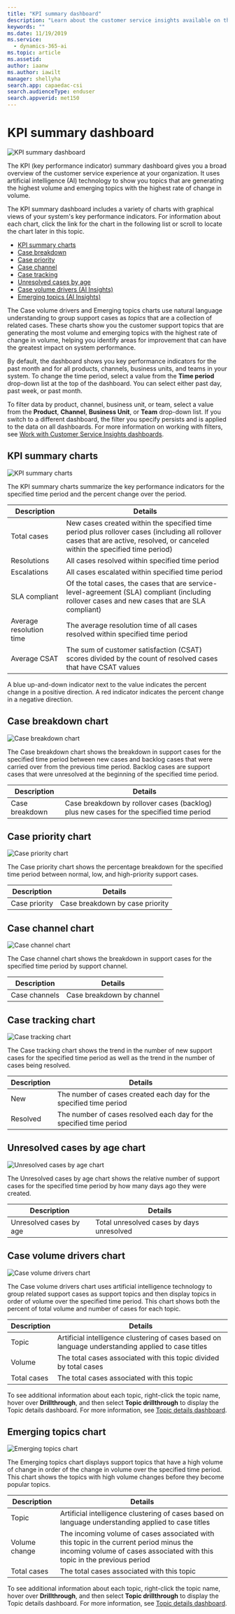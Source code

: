```yaml
---
title: "KPI summary dashboard"
description: "Learn about the customer service insights available on the KPI Summary dashboard​."
keywords: ""
ms.date: 11/19/2019
ms.service: 
  - dynamics-365-ai
ms.topic: article
ms.assetid: 
author: iaanw
ms.author: iawilt
manager: shellyha
search.app: capaedac-csi
search.audienceType: enduser
search.appverid: met150
---
```


# KPI summary dashboard

![KPI summary dashboard](media/kpi-summary.png)

The KPI (key performance indicator) summary dashboard gives you a broad overview of the customer service experience at your organization. It uses artificial intelligence (AI) technology to show you topics that are generating the highest volume and emerging topics with the highest rate of change in volume.

The KPI summary dashboard includes a variety of charts with graphical views of your system's key performance indicators. For information about each chart, click the link for the chart in the following list or scroll to locate the chart later in this topic.

* [KPI summary charts](#kpi-summary-charts)
* [Case breakdown](#case-breakdown-chart)
* [Case priority](#case-priority-chart)
* [Case channel](#case-channel-chart)
* [Case tracking](#case-tracking-chart)
* [Unresolved cases by age](#unresolved-cases-by-age-chart)
* [Case volume drivers (AI Insights)](#case-volume-drivers-chart)
* [Emerging topics (AI Insights)](#emerging-topics-chart)

The Case volume drivers and Emerging topics charts use natural language understanding to group support cases as *topics* that are a collection of related cases. These charts show you the customer support topics that are generating the most volume and emerging topics with the highest rate of change in volume, helping you identify areas for improvement that can have the greatest impact on system performance.

By default, the dashboard shows you key performance indicators for the past month and for all products, channels, business units, and teams in your system. To change the time period, select a value from the **Time period** drop-down list at the top of the dashboard. You can select either past day, past week, or past month.

To filter data by product, channel, business unit, or team, select a value from the **Product**, **Channel**, **Business Unit**, or **Team** drop-down list. If you switch to a different dashboard, the filter you specify persists and is applied to the data on all dashboards. For more information on working with filters, see [Work with Customer Service Insights dashboards](use-dashboard-sample-data.md).

## KPI summary charts

![KPI summary charts](media/kpi-charts.png)

The KPI summary charts summarize the key performance indicators for the specified time period and the percent change over the period.

Description | Details
----------- | -------
Total cases | New cases created within the specified time period plus rollover cases (including all rollover cases that are active, resolved, or canceled within the specified time period)
Resolutions | All cases resolved within specified time period
Escalations | All cases escalated within specified time period
SLA compliant | Of the total cases, the cases that are service-level-agreement (SLA) compliant (including rollover cases and new cases that are SLA compliant)
Average resolution time | The average resolution time of all cases resolved within specified time period
Average CSAT | The sum of customer satisfaction (CSAT) scores divided by the count of resolved cases that have CSAT values

A blue up-and-down indicator next to the value indicates the percent change in a positive direction. A red indicator indicates the percent change in a negative direction.

## Case breakdown chart

![Case breakdown chart](media/case-breakdown.png)

The Case breakdown chart shows the breakdown in support cases for the specified time period between new cases and backlog cases that were carried over from the previous time period. Backlog cases are support cases that were unresolved at the beginning of the specified time period.

Description | Details
----------- | -------
Case breakdown | Case breakdown by rollover cases (backlog) plus new cases for the specified time period

## Case priority chart

![Case priority chart](media/case-priority.png)

The Case priority chart shows the percentage breakdown for the specified time period between normal, low, and high-priority support cases.

Description | Details
----------- | -------
Case priority | Case breakdown by case priority

## Case channel chart

![Case channel chart](media/case-channels.png)

The Case channel chart shows the breakdown in support cases for the specified time period by support channel.

Description | Details
----------- | -------
Case channels | Case breakdown by channel

## Case tracking chart

![Case tracking chart](media/case-tracking.png)

The Case tracking chart shows the trend in the number of new support cases for the specified time period as well as the trend in the number of cases being resolved.

Description | Details
----------- | -------
New | The number of cases created each day for the specified time period
Resolved | The number of cases resolved each day for the specified time period

## Unresolved cases by age chart

![Unresolved cases by age chart](media/cases-by-age.png)

The Unresolved cases by age chart shows the relative number of support cases for the specified time period by how many days ago they were created.

Description | Details
----------- | -------
Unresolved cases by age | Total unresolved cases by days unresolved

## Case volume drivers chart

![Case volume drivers chart](media/volume-drivers.png)

The Case volume drivers chart uses artificial intelligence technology to group related support cases as support topics and then display topics in order of volume over the specified time period. This chart shows both the percent of total volume and number of cases for each topic.

Description | Details
----------- | -------
Topic | Artificial intelligence clustering of cases based on language understanding applied to case titles
Volume | The total cases associated with this topic divided by total cases
Total cases | The total cases associated with this topic

To see additional information about each topic, right-click the topic name, hover over **Drillthrough**, and then select **Topic drillthrough** to display the Topic details dashboard. For more information, see [Topic details dashboard](dashboard-topic-details.md).

## Emerging topics chart

![Emerging topics chart](media/emerging-topics.png)

The Emerging topics chart displays support topics that have a high volume of change in order of the change in volume over the specified time period. This chart shows the topics with high volume changes before they become popular topics.

Description | Details
----------- | -------
Topic | Artificial intelligence clustering of cases based on language understanding applied to case titles
Volume change | The incoming volume of cases associated with this topic in the current period minus the incoming volume of cases associated with this topic in the previous period
Total cases | The total cases associated with this topic

To see additional information about each topic, right-click the topic name, hover over **Drillthrough**, and then select **Topic drillthrough** to display the Topic details dashboard. For more information, see [Topic details dashboard](dashboard-topic-details.md).
